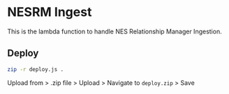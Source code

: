 # NESRM Ingest

This is the lambda function to handle NES Relationship Manager Ingestion.

## Deploy

```bash
zip -r deploy.js .
```

Upload from > .zip file > Upload > Navigate to `deploy.zip` > Save
